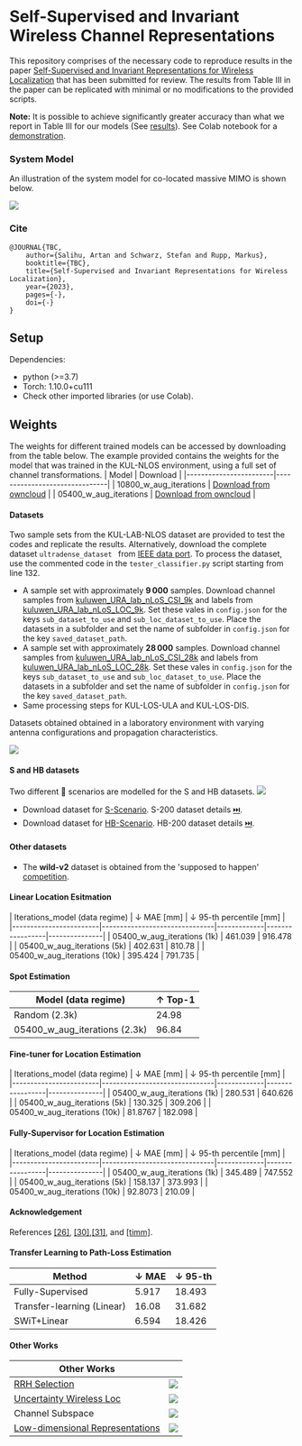 # Self-Supervised and Invariant Wireless Channel Representations

This repository comprises of the necessary code to reproduce results in the paper [Self-Supervised and Invariant Representations for Wireless Localization](TBC) that has been submitted for review. The results from Table III in the paper can be replicated with minimal or no modifications to the provided scripts.

**Note:**  It is possible to achieve significantly greater accuracy than what we report in Table III for our models (See [results](./results/README.md)). See Colab notebook for a [demonstration](https://drive.google.com/file/d/1BHFtmGYVj2VWEXTKWjAVp502mIyuBiTr/view?usp=sharing).

### System Model
An illustration of the system model for co-located massive MIMO is shown below.


![](assets/System_model_SSL2022_v4.jpg)


### Cite
```
@JOURNAL{TBC,
    author={Salihu, Artan and Schwarz, Stefan and Rupp, Markus},
    booktitle={TBC}, 
    title={Self-Supervised and Invariant Representations for Wireless Localization}, 
    year={2023},
    pages={-},
    doi={-}
}
```

## Setup
Dependencies: 
- python (>=3.7)
- Torch: 1.10.0+cu111
- Check other imported libraries (or use Colab).

## Weights
The weights for different trained models can be accessed by downloading from the table below. The example provided contains the weights for the model that was trained in the KUL-NLOS environment, using a full set of channel transformations.
| Model | Download | 
|------------------------|-------------------------------|
| 10800_w_aug_iterations |  [Download from owncloud](https://owncloud.tuwien.ac.at/index.php/s/3dvqqD2WZkA5bSV/download) | 
| 05400_w_aug_iterations |  [Download from owncloud](https://owncloud.tuwien.ac.at/index.php/s/bQZ1HrZmBisfaEa/download) |

#### Datasets
Two sample sets from the KUL-LAB-NLOS dataset are provided to test the codes and replicate the results. Alternatively, download the complete dataset `ultradense_dataset ` from [IEEE data port](https://ieee-dataport.org/open-access/ultra-dense-indoor-mamimo-csi-dataset). To process the dataset, use the commented code in the `tester_classifier.py` script starting from line 132.

- A sample set with approximately $\mathbf{9\,000}$ samples. Download channel samples from [kuluwen_URA_lab_nLoS_CSI_9k](https://owncloud.tuwien.ac.at/index.php/s/JymbpaW4aKwP5nG/download) and labels from [kuluwen_URA_lab_nLoS_LOC_9k](https://owncloud.tuwien.ac.at/index.php/s/JymbpaW4aKwP5nG/download). Set these vales in `config.json` for the keys `sub_dataset_to_use` and `sub_loc_dataset_to_use`. Place the datasets in a subfolder and set the name of subfolder in `config.json` for the key `saved_dataset_path`.
- A sample set with approximately $\mathbf{28\,000}$ samples. Download channel samples from [kuluwen_URA_lab_nLoS_CSI_28k](https://owncloud.tuwien.ac.at/index.php/s/JymbpaW4aKwP5nG/download) and labels from [kuluwen_URA_lab_nLoS_LOC_28k](https://owncloud.tuwien.ac.at/index.php/s/JymbpaW4aKwP5nG/download). Set these vales in `config.json` for the keys `sub_dataset_to_use` and `sub_loc_dataset_to_use`. Place the datasets in a subfolder and set the name of subfolder in `config.json` for the key `saved_dataset_path`.
- Same processing steps for KUL-LOS-ULA and KUL-LOS-DIS.

Datasets obtained obtained in a laboratory environment with varying antenna configurations and propagation characteristics.

![](assets/KUL_Scenarios.jpg)

#### S and HB datasets
Two different :train2: scenarios are modelled for the S and HB datasets. 
![](assets/S_and_HB_scenarios_2.jpg)
- Download dataset for [S-Scenario](https://owncloud.tuwien.ac.at/index.php/s/JymbpaW4aKwP5nG/download). S-200 dataset details [⏭️](https://mcg-deep-wrt.netlify.app/deep-wrt/s-scenario/).
- Download dataset for [HB-Scenario](https://owncloud.tuwien.ac.at/index.php/s/bkPRLaa3y3t4pjj/download). HB-200 dataset details [⏭️](https://mcg-deep-wrt.netlify.app/deep-wrt/hb-scenario/).

#### Other datasets
- The **wild-v2** dataset is obtained from the 'supposed to happen' [competition](https://www.kaggle.com/competitions/wild-v2/overview).

#### Linear Location Esitmation 
| Iterations_model (data regime) | ↓ MAE [mm] | ↓ 95-th percentile [mm] |
|------------------------|-------------------------------|-------------|-----------------|---------------|
| 05400_w_aug_iterations (1k) |  461.039 | 916.478 | 
| 05400_w_aug_iterations (5k) |  402.631 | 810.78 | 
| 05400_w_aug_iterations (10k) |  395.424 | 791.735 |

#### Spot Estimation
| Model (data regime)           | ↑ Top-1 |
|-------------------------------|-------|
| Random (2.3k)                 | 24.98 |
| 05400_w_aug_iterations (2.3k) | 96.84 |

#### Fine-tuner for Location Estimation

| Iterations_model (data regime) | ↓ MAE [mm] | ↓ 95-th percentile [mm] |
|------------------------|-------------------------------|-------------|-----------------|---------------|
| 05400_w_aug_iterations (1k) |  280.531 | 640.626 |
| 05400_w_aug_iterations (5k) |  130.325 | 309.206 |
| 05400_w_aug_iterations (10k) |  81.8767 | 182.098 |

#### Fully-Supervisor for Location Estimation
| Iterations_model (data regime) | ↓ MAE [mm] | ↓ 95-th percentile [mm] |
|------------------------|-------------------------------|-------------|-----------------|---------------|
| 05400_w_aug_iterations (1k) |  345.489 | 747.552 |
| 05400_w_aug_iterations (5k) |  158.137 | 373.993 |
| 05400_w_aug_iterations (10k) |  92.8073 | 210.09 |

#### 

#### Acknowledgement
References [[26]](https://ieeexplore.ieee.org/document/9709990), [[30]](https://arxiv.org/pdf/2106.09785.pdf),[[31]](https://ieeexplore.ieee.org/document/9878641), and [[timm]](https://github.com/rwightman/pytorch-image-models/tree/main/timm).


#### Transfer Learning to Path-Loss Estimation
| Method  | ↓ MAE      | ↓ 95-th           |
| ------- | ----------|------------------ |
| Fully-Supervised             | 5.917     | 18.493           |
| Transfer-learning (Linear)  | 16.08     | 31.682           |
| SWiT+Linear                  | 6.594     | 18.426           |


#### Other Works


|               Other Works       |   |  
|---------------------------------|---|
| [RRH Selection](https://ieeexplore.ieee.org/document/9815773) | ![](/assets/RRH_Selection.gif)  |   |
| [Uncertainty Wireless Loc](https://ieeexplore.ieee.org/document/9616218)        | ![](/assets/error_detection.gif)  |
| Channel Subspace                | ![](/assets/channel_subspace.gif)  |
| [Low-dimensional Representations](https://ieeexplore.ieee.org/document/9253408)        | ![](assets/low_dim_rep_loc.jpg)  |
